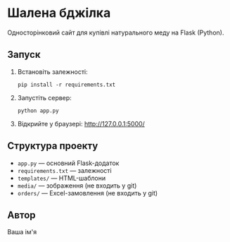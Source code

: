 # Шалена бджілка

Односторінковий сайт для купівлі натурального меду на Flask (Python).

## Запуск

1. Встановіть залежності:
   ```
   pip install -r requirements.txt
   ```
2. Запустіть сервер:
   ```
   python app.py
   ```
3. Відкрийте у браузері: http://127.0.0.1:5000/

## Структура проекту
- `app.py` — основний Flask-додаток
- `requirements.txt` — залежності
- `templates/` — HTML-шаблони
- `media/` — зображення (не входить у git)
- `orders/` — Excel-замовлення (не входить у git)

## Автор
Ваша ім'я 